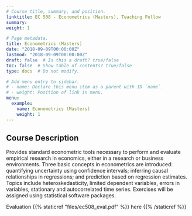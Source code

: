 ```yaml
---
# Course title, summary, and position.
linktitle: EC 508 - Econometrics (Masters), Teaching Fellow
summary: 
weight: 1

# Page metadata.
title: Econometrics (Masters)
date: "2018-09-09T00:00:00Z"
lastmod: "2018-09-09T00:00:00Z"
draft: false  # Is this a draft? true/false
toc: false  # Show table of contents? true/false
type: docs  # Do not modify.

# Add menu entry to sidebar.
# - name: Declare this menu item as a parent with ID `name`.
# - weight: Position of link in menu.
menu:
  example:
    name: Econometrics (Masters)
    weight: 1
---
```

 ## Course Description
Provides standard econometric tools necessary to perform and evaluate empirical research in economics, either in a research or business environments. Three basic concepts in econometrics are introduced: quantifying uncertainty using confidence intervals; inferring causal relationships in regressions; and prediction based on regression estimates. Topics include heteroskedasticity, limited dependent variables, errors in variables, stationary and autocorrelated time series. Exercises will be assigned using statistical software packages.

Evaluation {{% staticref "files/ec508_eval.pdf" %}} here {{% /staticref %}}  


